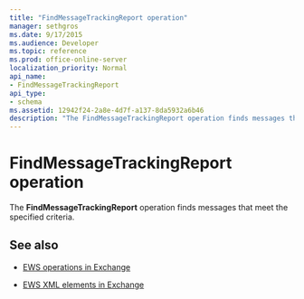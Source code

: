 ```yaml
---
title: "FindMessageTrackingReport operation"
manager: sethgros
ms.date: 9/17/2015
ms.audience: Developer
ms.topic: reference
ms.prod: office-online-server
localization_priority: Normal
api_name:
- FindMessageTrackingReport
api_type:
- schema
ms.assetid: 12942f24-2a8e-4d7f-a137-8da5932a6b46
description: "The FindMessageTrackingReport operation finds messages that meet the specified criteria."
---
```


# FindMessageTrackingReport operation

The **FindMessageTrackingReport** operation finds messages that meet the specified criteria. 
  
## See also

- [EWS operations in Exchange](ews-operations-in-exchange.md)
  
- [EWS XML elements in Exchange](ews-xml-elements-in-exchange.md)

